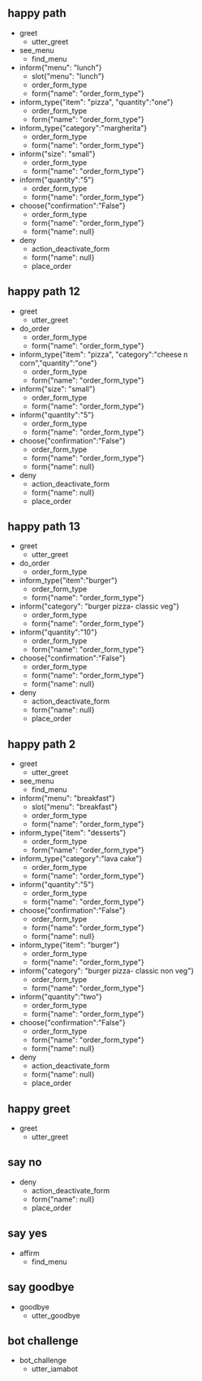 ## happy path
* greet
    - utter_greet
* see_menu
    - find_menu
* inform{"menu": "lunch"} 
    - slot{"menu": "lunch"}
    - order_form_type
    - form{"name": "order_form_type"}
* inform_type{"item": "pizza", "quantity":"one"} 
    - order_form_type
    - form{"name": "order_form_type"}
* inform_type{"category":"margherita"} 
    - order_form_type
    - form{"name": "order_form_type"}
* inform{"size": "small"}  
    - order_form_type
    - form{"name": "order_form_type"}
* inform{"quantity":"5"}
    - order_form_type
    - form{"name": "order_form_type"}
* choose{"confirmation":"False"}
    - order_form_type
    - form{"name": "order_form_type"}
    - form{"name": null}
* deny
    - action_deactivate_form
    - form{"name": null}
    - place_order


## happy path 12
* greet
    - utter_greet
* do_order
    - order_form_type
    - form{"name": "order_form_type"}
* inform_type{"item": "pizza", "category":"cheese n corn","quantity":"one"} 
    - order_form_type
    - form{"name": "order_form_type"}
* inform{"size": "small"}  
    - order_form_type
    - form{"name": "order_form_type"}
* inform{"quantity":"5"}
    - order_form_type
    - form{"name": "order_form_type"}
* choose{"confirmation":"False"}
    - order_form_type
    - form{"name": "order_form_type"}
    - form{"name": null}
* deny
    - action_deactivate_form
    - form{"name": null}
    - place_order

## happy path 13
* greet
    - utter_greet
* do_order
    - order_form_type
* inform_type{"item":"burger"}
    - order_form_type
    - form{"name": "order_form_type"}
* inform{"category": "burger pizza- classic veg"} 
    - order_form_type
    - form{"name": "order_form_type"}
* inform{"quantity":"10"}
    - order_form_type
    - form{"name": "order_form_type"}
* choose{"confirmation":"False"}
    - order_form_type
    - form{"name": "order_form_type"}
    - form{"name": null}
* deny
    - action_deactivate_form
    - form{"name": null}
    - place_order


## happy path 2
* greet
    - utter_greet
* see_menu
    - find_menu
* inform{"menu": "breakfast"} 
    - slot{"menu": "breakfast"}
    - order_form_type
    - form{"name": "order_form_type"}
* inform_type{"item": "desserts"} 
    - order_form_type
    - form{"name": "order_form_type"}
* inform_type{"category":"lava cake"} 
    - order_form_type
    - form{"name": "order_form_type"}
* inform{"quantity":"5"}
    - order_form_type
    - form{"name": "order_form_type"}
* choose{"confirmation":"False"}
    - order_form_type
    - form{"name": "order_form_type"}
    - form{"name": null}
* inform_type{"item": "burger"} 
    - order_form_type
    - form{"name": "order_form_type"}
* inform{"category": "burger pizza- classic non veg"} 
    - order_form_type
    - form{"name": "order_form_type"}
* inform{"quantity":"two"}
    - order_form_type
    - form{"name": "order_form_type"}
* choose{"confirmation":"False"}
    - order_form_type
    - form{"name": "order_form_type"}
    - form{"name": null}
* deny
    - action_deactivate_form  
    - form{"name": null}
    - place_order

## happy greet
* greet
    - utter_greet

## say no
* deny
    - action_deactivate_form
    - form{"name": null}
    - place_order

## say yes
* affirm
  - find_menu

## say goodbye
* goodbye
  - utter_goodbye

## bot challenge
* bot_challenge
  - utter_iamabot

